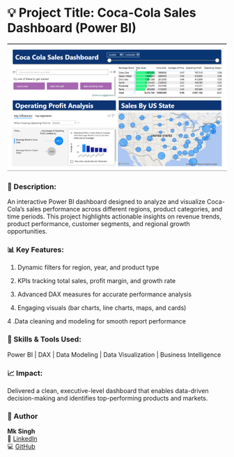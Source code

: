 # 💡 Project Title: Coca-Cola Sales Dashboard (Power BI)
![alt text](image.png)
### 🚀 Description:
An interactive Power BI dashboard designed to analyze and visualize Coca-Cola’s sales performance across different regions, product categories, and time periods. This project highlights actionable insights on revenue trends, product performance, customer segments, and regional growth opportunities.

### 📊 Key Features:

1. Dynamic filters for region, year, and product type

2. KPIs tracking total sales, profit margin, and growth rate

3. Advanced DAX measures for accurate performance analysis

3. Engaging visuals (bar charts, line charts, maps, and cards)

4 .Data cleaning and modeling for smooth report performance

### 🧠 Skills & Tools Used:
Power BI | DAX | Data Modeling | Data Visualization | Business Intelligence

### 📈 Impact:
Delivered a clean, executive-level dashboard that enables data-driven decision-making and identifies top-performing products and markets.

### 👤 Author
**Mk Singh**  
💼 [LinkedIn](https://www.linkedin.com/in/mk-singh/)  
💻 [GitHub](https://github.com/mksingh)
